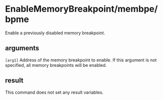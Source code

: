 # EnableMemoryBreakpoint/membpe/bpme

Enable a previously disabled memory breakpoint.

## arguments

`[arg1]` Address of the memory breakpoint to enable. If this argument is not specified, all memory breakpoints will be enabled.

## result

This command does not set any result variables.
